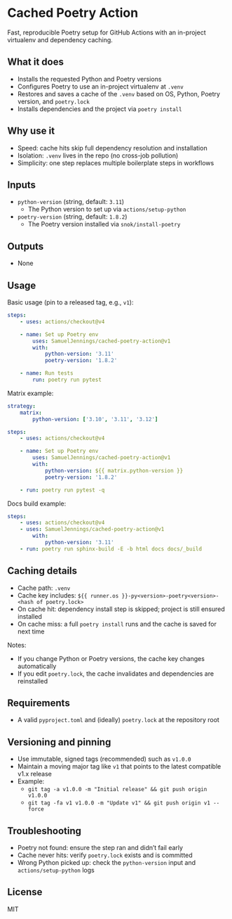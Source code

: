 # Cached Poetry Action

Fast, reproducible Poetry setup for GitHub Actions with an in-project virtualenv and dependency caching.

## What it does

- Installs the requested Python and Poetry versions
- Configures Poetry to use an in-project virtualenv at `.venv`
- Restores and saves a cache of the `.venv` based on OS, Python, Poetry version, and `poetry.lock`
- Installs dependencies and the project via `poetry install`

## Why use it

- Speed: cache hits skip full dependency resolution and installation
- Isolation: `.venv` lives in the repo (no cross-job pollution)
- Simplicity: one step replaces multiple boilerplate steps in workflows

## Inputs

- `python-version` (string, default: `3.11`)
	- The Python version to set up via `actions/setup-python`
- `poetry-version` (string, default: `1.8.2`)
	- The Poetry version installed via `snok/install-poetry`

## Outputs

- None

## Usage

Basic usage (pin to a released tag, e.g., `v1`):

```yaml
steps:
	- uses: actions/checkout@v4

	- name: Set up Poetry env
		uses: SamuelJennings/cached-poetry-action@v1
		with:
			python-version: '3.11'
			poetry-version: '1.8.2'

	- name: Run tests
		run: poetry run pytest
```

Matrix example:

```yaml
strategy:
	matrix:
		python-version: ['3.10', '3.11', '3.12']

steps:
	- uses: actions/checkout@v4

	- name: Set up Poetry env
		uses: SamuelJennings/cached-poetry-action@v1
		with:
			python-version: ${{ matrix.python-version }}
			poetry-version: '1.8.2'

	- run: poetry run pytest -q
```

Docs build example:

```yaml
steps:
	- uses: actions/checkout@v4
	- uses: SamuelJennings/cached-poetry-action@v1
		with:
			python-version: '3.11'
	- run: poetry run sphinx-build -E -b html docs docs/_build
```

## Caching details

- Cache path: `.venv`
- Cache key includes: `${{ runner.os }}-py<version>-poetry<version>-<hash of poetry.lock>`
- On cache hit: dependency install step is skipped; project is still ensured installed
- On cache miss: a full `poetry install` runs and the cache is saved for next time

Notes:

- If you change Python or Poetry versions, the cache key changes automatically
- If you edit `poetry.lock`, the cache invalidates and dependencies are reinstalled

## Requirements

- A valid `pyproject.toml` and (ideally) `poetry.lock` at the repository root

## Versioning and pinning

- Use immutable, signed tags (recommended) such as `v1.0.0`
- Maintain a moving major tag like `v1` that points to the latest compatible v1.x release
- Example:
	- `git tag -a v1.0.0 -m "Initial release" && git push origin v1.0.0`
	- `git tag -fa v1 v1.0.0 -m "Update v1" && git push origin v1 --force`

## Troubleshooting

- Poetry not found: ensure the step ran and didn’t fail early
- Cache never hits: verify `poetry.lock` exists and is committed
- Wrong Python picked up: check the `python-version` input and `actions/setup-python` logs

## License

MIT
